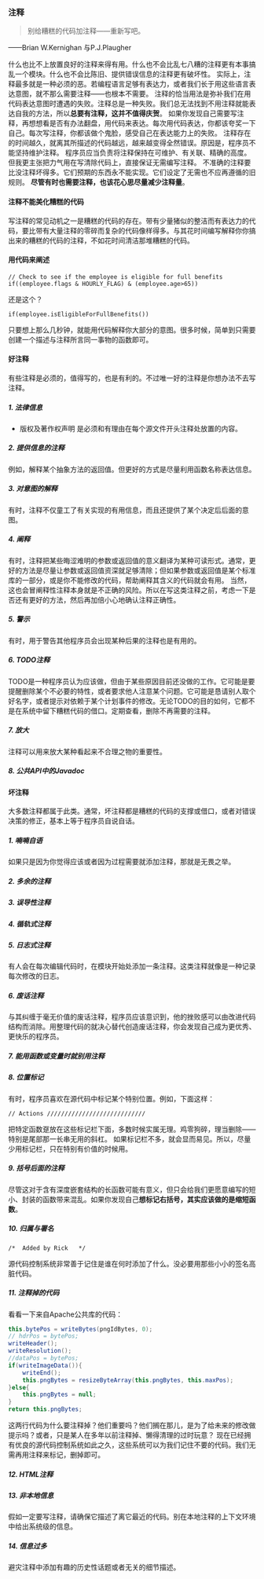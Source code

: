 ### 注释
> 别给糟糕的代码加注释——重新写吧。

——Brian W.Kernighan 与P.J.Plaugher

什么也比不上放置良好的注释来得有用。什么也不会比乱七八糟的注释更有本事搞乱一个模块。什么也不会比陈旧、提供错误信息的注释更有破坏性。
实际上，注释最多就是一种必须的恶。若编程语言足够有表达力，或者我们长于用这些语言表达意图，就不那么需要注释——也根本不需要。
注释的恰当用法是弥补我们在用代码表达意图时遭遇的失败。注释总是一种失败。我们总无法找到不用注释就能表达自我的方法，所以**总要有注释，这并不值得庆贺**。
如果你发现自己需要写注释，再想想看是否有办法翻盘，用代码来表达。每次用代码表达，你都该夸奖一下自己。每次写注释，你都该做个鬼脸，感受自己在表达能力上的失败。
注释存在的时间越久，就离其所描述的代码越远，越来越变得全然错误。原因是，程序员不能坚持维护注释。
程序员应当负责将注释保持在可维护、有关联、精确的高度。但我更主张把力气用在写清除代码上，直接保证无需编写注释。
不准确的注释要比没注释坏得多。它们预期的东西永不能实现。它们设定了无需也不应再遵循的旧规则。
**尽管有时也需要注释，也该花心思尽量减少注释量**。

#### 注释不能美化糟糕的代码
写注释的常见动机之一是糟糕的代码的存在。带有少量猪似的整洁而有表达力的代码，要比带有大量注释的零碎而复杂的代码像样得多。与其花时间编写解释你你搞出来的糟糕的代码的注释，不如花时间清洁那堆糟糕的代码。
#### 用代码来阐述
```
// Check to see if the employee is eligible for full benefits
if((employee.flags & HOURLY_FLAG) & (employee.age>65))
```
还是这个？
```
if(employee.isEligibleForFullBenefits())
```
只要想上那么几秒钟，就能用代码解释你大部分的意图。很多时候，简单到只需要创建一个描述与注释所言同一事物的函数即可。
#### 好注释
有些注释是必须的，值得写的，也是有利的。不过唯一好的注释是你想办法不去写注释。
##### 1. 法律信息
- 版权及著作权声明
是必须和有理由在每个源文件开头注释处放置的内容。
##### 2. 提供信息的注释
例如，解释某个抽象方法的返回值。但更好的方式是尽量利用函数名称表达信息。
##### 3. 对意图的解释
有时，注释不仅童工了有关实现的有用信息，而且还提供了某个决定后后面的意图。
##### 4. 阐释
有时，注释把某些晦涩难明的参数或返回值的意义翻译为某种可读形式。通常，更好的方法是尽量让参数或返回值资深就足够清除；但如果参数或返回值是某个标准库的一部分，或是你不能修改的代码，帮助阐释其含义的代码就会有用。
当然，这也会冒阐释性注释本身就是不正确的风险。所以在写这类注释之前，考虑一下是否还有更好的方法，然后再加倍小心地确认注释正确性。
##### 5. 警示
有时，用于警告其他程序员会出现某种后果的注释也是有用的。
##### 6. TODO注释
TODO是一种程序员认为应该做，但由于某些原因目前还没做的工作。它可能是要提醒删除某个不必要的特性，或者要求他人注意某个问题。它可能是恳请别人取个好名字，或者提示对依赖于某个计划事件的修改。无论TODO的目的如何，它都不是在系统中留下糟糕代码的借口。定期查看，删除不再需要的注释。
##### 7. 放大
注释可以用来放大某种看起来不合理之物的重要性。
##### 8. 公共API中的Javadoc
#### 坏注释
大多数注释都属于此类。通常，坏注释都是糟糕的代码的支撑或借口，或者对错误决策的修正，基本上等于程序员自说自话。
##### 1. 喃喃自语
如果只是因为你觉得应该或者因为过程需要就添加注释，那就是无畏之举。
##### 2. 多余的注释
##### 3. 误导性注释
##### 4. 循轨式注释
##### 5. 日志式注释
有人会在每次编辑代码时，在模块开始处添加一条注释。这类注释就像是一种记录每次修改的日志。
##### 6. 废话注释
与其纠缠于毫无价值的废话注释，程序员应该意识到，他的挫败感可以由改进代码结构而消除。用整理代码的就决心替代创造废话注释，你会发现自己成为更优秀、更快乐的程序员。
##### 7. 能用函数或变量时就别用注释
##### 8. 位置标记
有时，程序员喜欢在源代码中标记某个特别位置。例如，下面这样：
```
// Actions ////////////////////////////
```
把特定函数趸放在这些标记栏下面，多数时候实属无理。鸡零狗碎，理当删除——特别是尾部那一长串无用的斜杠。
如果标记栏不多，就会显而易见。所以，尽量少用标记栏，只在特别有价值的时候用。
##### 9. 括号后面的注释
尽管这对于含有深度嵌套结构的长函数可能有意义，但只会给我们更愿意编写的短小、封装的函数带来混乱。如果你发现自己**想标记右括号，其实应该做的是缩短函数**。
##### 10. 归属与署名
```
/*  Added by Rick   */
```
源代码控制系统非常善于记住是谁在何时添加了什么。没必要用那些小小的签名高脏代码。
##### 11. 注释掉的代码
看看一下来自Apache公共库的代码：
```java
this.bytePos = writeBytes(pngIdBytes, 0);
// hdrPos = bytePos;
writeHeader();
writeResolution();
//dataPos = bytePos;
if(writeImageData()){
    writeEnd();
    this.pngBytes = resizeByteArray(this.pngBytes, this.maxPos);
}else{
    this.pngBytes = null;
}
return this.pngBytes;
```
这两行代码为什么要注释掉？他们重要吗？他们搁在那儿，是为了给未来的修改做提示吗？或者，只是某人在多年以前注释掉、懒得清理的过时玩意？
现在已经拥有优良的源代码控制系统如此之久，这些系统可以为我们记住不要的代码。我们无需再用注释来标记，删掉即可。
##### 12. HTML注释
##### 13. 非本地信息
假如一定要写注释，请确保它描述了离它最近的代码。别在本地注释的上下文环境中给出系统级的信息。
##### 14. 信息过多
避灾注释中添加有趣的历史性话题或者无关的细节描述。
##### 


